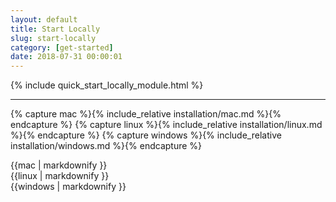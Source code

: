 ```yaml
---
layout: default
title: Start Locally
slug: start-locally
category: [get-started]
date: 2018-07-31 00:00:01
---
```


{% include quick_start_locally_module.html %}

---

{% capture mac %}{% include_relative installation/mac.md %}{% endcapture %}
{% capture linux %}{% include_relative installation/linux.md %}{% endcapture %}
{% capture windows %}{% include_relative installation/windows.md %}{% endcapture %}

<div id="installation">
  <div class="os macos">{{mac | markdownify }}</div>
  <div class="os linux selected">{{linux | markdownify }}</div>
  <div class="os windows">{{windows | markdownify }}</div>
</div>
